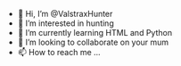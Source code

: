- 👋 Hi, I’m @ValstraxHunter
- 👀 I’m interested in hunting
- 🌱 I’m currently learning HTML and Python
- 💞️ I’m looking to collaborate on your mum
- 📫 How to reach me ...

<!---
ValstraxHunter/ValstraxHunter is a ✨ special ✨ repository because its `README.md` (this file) appears on your GitHub profile.
You can click the Preview link to take a look at your changes.
--->
